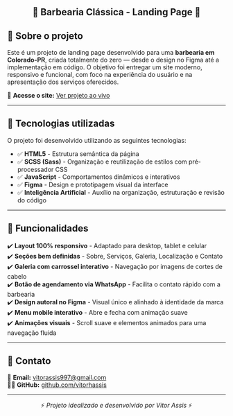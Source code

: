 # <h2 align="center">💈 Barbearia Clássica - Landing Page 💈</h2>

## 📌 Sobre o projeto  

Este é um projeto de landing page desenvolvido para uma **barbearia em Colorado-PR**, criada totalmente do zero — desde o design no Figma até a implementação em código. O objetivo foi entregar um site moderno, responsivo e funcional, com foco na experiência do usuário e na apresentação dos serviços oferecidos.  

🔗 **Acesse o site:** [Ver projeto ao vivo](https://landing-page-barbearia2-khbbcugq5-vitorhassis-projects.vercel.app)  

---

## 🚀 Tecnologias utilizadas  

O projeto foi desenvolvido utilizando as seguintes tecnologias:  

- ✅ **HTML5** - Estrutura semântica da página  
- ✅ **SCSS (Sass)** - Organização e reutilização de estilos com pré-processador CSS  
- ✅ **JavaScript** - Comportamentos dinâmicos e interativos  
- ✅ **Figma** - Design e prototipagem visual da interface  
- ✅ **Inteligência Artificial** - Auxílio na organização, estruturação e revisão do código  

---

## 🎯 Funcionalidades  

✔️ **Layout 100% responsivo** - Adaptado para desktop, tablet e celular  
✔️ **Seções bem definidas** - Sobre, Serviços, Galeria, Localização e Contato  
✔️ **Galeria com carrossel interativo** - Navegação por imagens de cortes de cabelo  
✔️ **Botão de agendamento via WhatsApp** - Facilita o contato rápido com a barbearia  
✔️ **Design autoral no Figma** - Visual único e alinhado à identidade da marca  
✔️ **Menu mobile interativo** - Abre e fecha com animação suave  
✔️ **Animações visuais** - Scroll suave e elementos animados para uma navegação fluida  

---

## 📩 Contato  

📧 **Email:** [vitorassis997@gmail.com](mailto:vitorassis997@gmail.com)  
👨‍💻 **GitHub:** [github.com/vitorhassis](https://github.com/vitorhassis)  

---

<p align="center">⚡ <em>Projeto idealizado e desenvolvido por Vitor Assis</em> ⚡</p>
